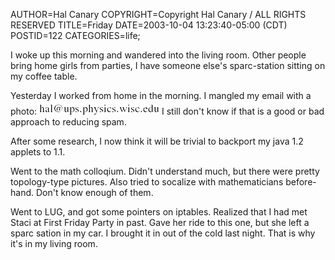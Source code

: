 AUTHOR=Hal Canary
COPYRIGHT=Copyright Hal Canary / ALL RIGHTS RESERVED
TITLE=Friday
DATE=2003-10-04 13:23:40-05:00 (CDT)
POSTID=122
CATEGORIES=life;

I woke up this morning and wandered into the living room. Other people bring home girls from parties, I have someone else's sparc-station sitting on my coffee table.

Yesterday I worked from home in the morning. I mangled my email with a photo: ![(my email address is my first name at this domain.)](/images/email.png) I still don't know if that is a good or bad approach to reducing spam.

After some research, I now think it will be trivial to backport my java 1.2 applets to 1.1.

Went to the math colloqium. Didn't understand much, but there were pretty topology-type pictures. Also tried to socalize with mathematicians before-hand. Don't know enough of them.

Went to LUG, and got some pointers on iptables. Realized that I had met Staci at First Friday Party in past. Gave her ride to this one, but she left a sparc sation in my car. I brought it in out of the cold last night. That is why it's in my living room.
